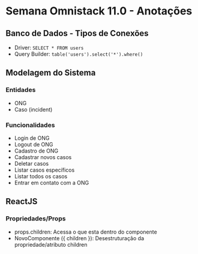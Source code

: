 # Semana Omnistack 11.0 - Anotações

## Banco de Dados - Tipos de Conexões

* Driver: ```SELECT * FROM users ```
* Query Builder: ```table('users').select('*').where()```

## Modelagem do Sistema

### Entidades

* ONG
* Caso (incident)

### Funcionalidades

* Login de ONG
* Logout de ONG
* Cadastro de ONG
* Cadastrar novos casos
* Deletar casos
* Listar casos específicos
* Listar todos os casos
* Entrar em contato com a ONG

## ReactJS

### Propriedades/Props

* props.children: Acessa o que esta dentro do componente
* NovoComponente ({ children }): Desestruturação da propriedade/atributo children

